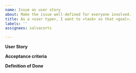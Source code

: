 ```yaml
---
name: Issue as user story
about: Make the issue well-defined for everyone involved.
title: As a <user type>, I want to <task> so that <goal>.
labels: ''
assignees: salvacorts

---
```


**User Story**

**Acceptance criteria**

**Definition of Done**
